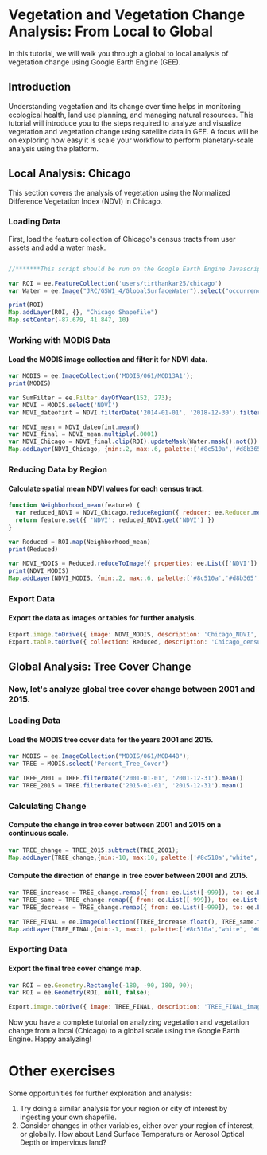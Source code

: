 

# Vegetation and Vegetation Change Analysis: From Local to Global

In this tutorial, we will walk you through a global to local analysis of vegetation change using Google Earth Engine (GEE).

## Introduction

Understanding vegetation and its change over time helps in monitoring ecological health, land use planning, and managing natural resources. This tutorial will introduce you to the steps required to analyze and visualize vegetation and vegetation change using satellite data in GEE. A focus will be on exploring how easy it is scale your workflow to perform planetary-scale analysis using the platform.

## Local Analysis: Chicago

This section covers the analysis of vegetation using the Normalized Difference Vegetation Index (NDVI) in Chicago.

### Loading Data

First, load the feature collection of Chicago's census tracts from user assets and add a water mask.

```javascript

//*******This script should be run on the Google Earth Engine Javascript API (https://earthengine.google.com/)*********//

var ROI = ee.FeatureCollection('users/tirthankar25/chicago')
var Water = ee.Image("JRC/GSW1_4/GlobalSurfaceWater").select("occurrence");

print(ROI)
Map.addLayer(ROI, {}, "Chicago Shapefile") 
Map.setCenter(-87.679, 41.847, 10)
```

### Working with MODIS Data
#### Load the MODIS image collection and filter it for NDVI data.

```javascript
var MODIS = ee.ImageCollection('MODIS/061/MOD13A1');
print(MODIS)

var SumFilter = ee.Filter.dayOfYear(152, 273);
var NDVI = MODIS.select('NDVI')
var NDVI_dateofint = NDVI.filterDate('2014-01-01', '2018-12-30').filter(SumFilter);

var NDVI_mean = NDVI_dateofint.mean()
var NDVI_final = NDVI_mean.multiply(.0001)
var NDVI_Chicago = NDVI_final.clip(ROI).updateMask(Water.mask().not())
Map.addLayer(NDVI_Chicago, {min:.2, max:.6, palette:['#8c510a','#d8b365','#f6e8c3','#f5f5f5','#c7eae5','#5ab4ac','#01665e'].reverse()},"Pixelwise NDVI")
```

### Reducing Data by Region
#### Calculate spatial mean NDVI values for each census tract.

```javascript
function Neighborhood_mean(feature) {
  var reduced_NDVI = NDVI_Chicago.reduceRegion({ reducer: ee.Reducer.mean(), geometry: feature.geometry(), scale: 500 })
  return feature.set({ 'NDVI': reduced_NDVI.get('NDVI') })
}

var Reduced = ROI.map(Neighborhood_mean)
print(Reduced)

var NDVI_MODIS = Reduced.reduceToImage({ properties: ee.List(['NDVI']), reducer: ee.Reducer.first() })
print(NDVI_MODIS)
Map.addLayer(NDVI_MODIS, {min:.2, max:.6, palette:['#8c510a','#d8b365','#f6e8c3','#f5f5f5','#c7eae5','#5ab4ac','#01665e'].reverse()},"Aggregated NDVI")
```

### Export Data
#### Export the data as images or tables for further analysis.

```javascript
Export.image.toDrive({ image: NDVI_MODIS, description: 'Chicago_NDVI', folder: 'Workshop', region: ROI.geometry().bounds(), scale: 500 })
Export.table.toDrive({ collection: Reduced, description: 'Chicago_censustracts', folder: 'Workshop', fileFormat: 'CSV' })
```

## Global Analysis: Tree Cover Change
### Now, let's analyze global tree cover change between 2001 and 2015.
### Loading Data
#### Load the MODIS tree cover data for the years 2001 and 2015.

```javascript
var MODIS = ee.ImageCollection("MODIS/061/MOD44B");
var TREE = MODIS.select('Percent_Tree_Cover')

var TREE_2001 = TREE.filterDate('2001-01-01', '2001-12-31').mean()
var TREE_2015 = TREE.filterDate('2015-01-01', '2015-12-31').mean()
```

### Calculating Change
#### Compute the change in tree cover between 2001 and 2015 on a continuous scale.

```javascript
var TREE_change = TREE_2015.subtract(TREE_2001);
Map.addLayer(TREE_change,{min:-10, max:10, palette:['#8c510a',"white", '#01665e']})
```

#### Compute the direction of change in tree cover between 2001 and 2015.

```javascript
var TREE_increase = TREE_change.remap({ from: ee.List([-999]), to: ee.List([-999]), defaultValue: 1 }).mask(TREE_change.gt(0))
var TREE_same = TREE_change.remap({ from: ee.List([-999]), to: ee.List([-999]), defaultValue: 0 }).mask(TREE_change.eq(0))
var TREE_decrease = TREE_change.remap({ from: ee.List([-999]), to: ee.List([-999]), defaultValue: -1 }).mask(TREE_change.lt(0))

var TREE_FINAL = ee.ImageCollection([TREE_increase.float(), TREE_same.float(), TREE_decrease.float()]).mosaic()
Map.addLayer(TREE_FINAL,{min:-1, max:1, palette:['#8c510a',"white", '#01665e']})
```

### Exporting Data
#### Export the final tree cover change map.

```javascript
var ROI = ee.Geometry.Rectangle(-180, -90, 180, 90);
var ROI = ee.Geometry(ROI, null, false);

Export.image.toDrive({ image: TREE_FINAL, description: 'TREE_FINAL_image', folder: 'OEFS', region: ROI, scale: 250 })
```

Now you have a complete tutorial on analyzing vegetation and vegetation change from a local (Chicago) to a global scale using the Google Earth Engine. Happy analyzing!

# Other exercises
Some opportunities for further exploration and analysis:
1. Try doing a similar analysis for your region or city of interest by ingesting your own shapefile.
2. Consider changes in other variables, either over your region of interest, or globally. How about Land Surface Temperature or Aerosol Optical Depth or impervious land?
